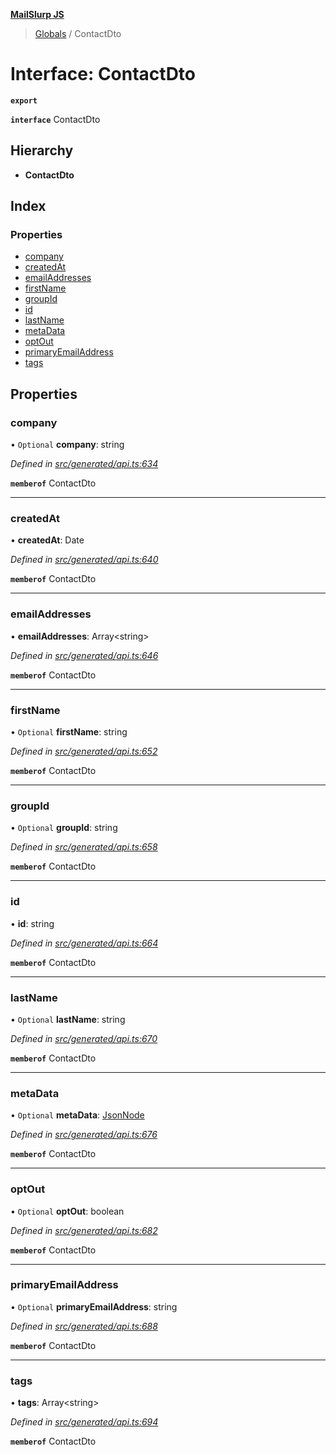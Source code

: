 **[MailSlurp JS](../README.md)**

> [Globals](../README.md) / ContactDto

# Interface: ContactDto

**`export`** 

**`interface`** ContactDto

## Hierarchy

* **ContactDto**

## Index

### Properties

* [company](contactdto.md#company)
* [createdAt](contactdto.md#createdat)
* [emailAddresses](contactdto.md#emailaddresses)
* [firstName](contactdto.md#firstname)
* [groupId](contactdto.md#groupid)
* [id](contactdto.md#id)
* [lastName](contactdto.md#lastname)
* [metaData](contactdto.md#metadata)
* [optOut](contactdto.md#optout)
* [primaryEmailAddress](contactdto.md#primaryemailaddress)
* [tags](contactdto.md#tags)

## Properties

### company

• `Optional` **company**: string

*Defined in [src/generated/api.ts:634](https://github.com/mailslurp/mailslurp-client/blob/3871a9e/src/generated/api.ts#L634)*

**`memberof`** ContactDto

___

### createdAt

•  **createdAt**: Date

*Defined in [src/generated/api.ts:640](https://github.com/mailslurp/mailslurp-client/blob/3871a9e/src/generated/api.ts#L640)*

**`memberof`** ContactDto

___

### emailAddresses

•  **emailAddresses**: Array\<string>

*Defined in [src/generated/api.ts:646](https://github.com/mailslurp/mailslurp-client/blob/3871a9e/src/generated/api.ts#L646)*

**`memberof`** ContactDto

___

### firstName

• `Optional` **firstName**: string

*Defined in [src/generated/api.ts:652](https://github.com/mailslurp/mailslurp-client/blob/3871a9e/src/generated/api.ts#L652)*

**`memberof`** ContactDto

___

### groupId

• `Optional` **groupId**: string

*Defined in [src/generated/api.ts:658](https://github.com/mailslurp/mailslurp-client/blob/3871a9e/src/generated/api.ts#L658)*

**`memberof`** ContactDto

___

### id

•  **id**: string

*Defined in [src/generated/api.ts:664](https://github.com/mailslurp/mailslurp-client/blob/3871a9e/src/generated/api.ts#L664)*

**`memberof`** ContactDto

___

### lastName

• `Optional` **lastName**: string

*Defined in [src/generated/api.ts:670](https://github.com/mailslurp/mailslurp-client/blob/3871a9e/src/generated/api.ts#L670)*

**`memberof`** ContactDto

___

### metaData

• `Optional` **metaData**: [JsonNode](jsonnode.md)

*Defined in [src/generated/api.ts:676](https://github.com/mailslurp/mailslurp-client/blob/3871a9e/src/generated/api.ts#L676)*

**`memberof`** ContactDto

___

### optOut

• `Optional` **optOut**: boolean

*Defined in [src/generated/api.ts:682](https://github.com/mailslurp/mailslurp-client/blob/3871a9e/src/generated/api.ts#L682)*

**`memberof`** ContactDto

___

### primaryEmailAddress

• `Optional` **primaryEmailAddress**: string

*Defined in [src/generated/api.ts:688](https://github.com/mailslurp/mailslurp-client/blob/3871a9e/src/generated/api.ts#L688)*

**`memberof`** ContactDto

___

### tags

•  **tags**: Array\<string>

*Defined in [src/generated/api.ts:694](https://github.com/mailslurp/mailslurp-client/blob/3871a9e/src/generated/api.ts#L694)*

**`memberof`** ContactDto
